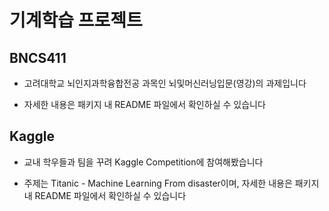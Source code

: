 # 기계학습 프로젝트

## BNCS411

- 고려대학교 뇌인지과학융합전공 과목인 뇌및머신러닝입문(영강)의 과제입니다


- 자세한 내용은 패키지 내 README 파일에서 확인하실 수 있습니다


## Kaggle

- 교내 학우들과 팀을 꾸려 Kaggle Competition에 참여해봤습니다


- 주제는 Titanic - Machine Learning From disaster이며, 자세한 내용은 패키지 내 README 파일에서 확인하실 수 있습니다